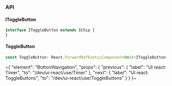 

### API

#### IToggleButton

```ts
interface IToggleButton extends IChip {
}
```

#### ToggleButton

```ts
const ToggleButton: React.ForwardRefExoticComponent<Omit<IToggleButton, "ref"> & React.RefAttributes<unknown>>;
```


~{
  "element": "BottomNavigation",
  "props": {
    "previous": {
      "label": "UI react: Timer",
      "to": "/dev/ui-react/use/Timer"
    },
    "next": {
      "label": "UI react: ToggleButtons",
      "to": "/dev/ui-react/use/ToggleButtons"
    }
  }
}~
